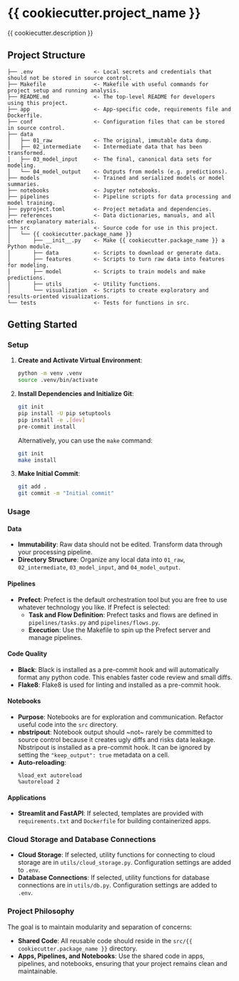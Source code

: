 # {{ cookiecutter.project_name }}
{{ cookiecutter.description }}

## Project Structure
```
├── .env                   <- Local secrets and credentials that should not be stored in source control.
├── Makefile               <- Makefile with useful commands for project setup and running analysis.
├── README.md              <- The top-level README for developers using this project.
├── app                    <- App-specific code, requirements file and Dockerfile.
├── conf                   <- Configuration files that can be stored in source control.
├── data
│   ├── 01_raw             <- The original, immutable data dump.
│   ├── 02_intermediate    <- Intermediate data that has been transformed.
│   ├── 03_model_input     <- The final, canonical data sets for modeling.
│   └── 04_model_output    <- Outputs from models (e.g. predictions).
├── models                 <- Trained and serialized models or model summaries.
├── notebooks              <- Jupyter notebooks.
├── pipelines              <- Pipeline scripts for data processing and model training.
├── pyproject.toml         <- Project metadata and dependencies.
├── references             <- Data dictionaries, manuals, and all other explanatory materials.
├── src                    <- Source code for use in this project.
│   └── {{ cookiecutter.package_name }}
│       ├── __init__.py    <- Make {{ cookiecutter.package_name }} a Python module.
│       ├── data           <- Scripts to download or generate data.
│       ├── features       <- Scripts to turn raw data into features for modeling.
│       ├── model          <- Scripts to train models and make predictions.
│       ├── utils          <- Utility functions.
│       └── visualization  <- Scripts to create exploratory and results-oriented visualizations.
└── tests                  <- Tests for functions in src.
```

## Getting Started

### Setup

1. **Create and Activate Virtual Environment**:
   ```bash
   python -m venv .venv
   source .venv/bin/activate
   ```

2. **Install Dependencies and Initialize Git**:
   ```bash
   git init
   pip install -U pip setuptools
   pip install -e .[dev]
   pre-commit install
   ```

   Alternatively, you can use the `make` command:
   ```bash
   git init
   make install
   ```

3. **Make Initial Commit**:
   ```bash
   git add .
   git commit -m "Initial commit"
   ```

### Usage

#### Data

- **Immutability**: Raw data should not be edited. Transform data through your processing pipeline.
- **Directory Structure**: Organize any local data into `01_raw`, `02_intermediate`, `03_model_input`, and `04_model_output`.

#### Pipelines

- **Prefect**: Prefect is the default orchestration tool but you are free to use whatever technology you like. If Prefect is selected:
   - **Task and Flow Definition**: Prefect tasks and flows are defined in `pipelines/tasks.py` and `pipelines/flows.py`.
   - **Execution**: Use the Makefile to spin up the Prefect server and manage pipelines.
 
#### Code Quality

- **Black**: Black is installed as a pre-commit hook and will automatically format any python code. This enables faster code review and small diffs.
- **Flake8**: Flake8 is used for linting and installed as a pre-commit hook.

#### Notebooks

- **Purpose**: Notebooks are for exploration and communication. Refactor useful code into the `src` directory.
- **nbstripout**: Notebook output should ~not~ rarely be committed to source control because it creates ugly diffs and risks data leakage. Nbstripout is installed as a pre-commit hook. It can be ignored by setting the ```"keep_output": true``` metadata on a cell.
- **Auto-reloading**:
  ```python🚡
  %load_ext autoreload
  %autoreload 2
  ```

#### Applications

- **Streamlit and FastAPI**: If selected, templates are provided with `requirements.txt` and `Dockerfile` for building containerized apps.

### Cloud Storage and Database Connections

- **Cloud Storage**: If selected, utility functions for connecting to cloud storage are in `utils/cloud_storage.py`. Configuration settings are added to `.env`.
- **Database Connections**: If selected, utility functions for database connections are in `utils/db.py`. Configuration settings are added to `.env`.

### Project Philosophy

The goal is to maintain modularity and separation of concerns:
- **Shared Code**: All reusable code should reside in the `src/{{ cookiecutter.package_name }}` directory.
- **Apps, Pipelines, and Notebooks**: Use the shared code in apps, pipelines, and notebooks, ensuring that your project remains clean and maintainable.